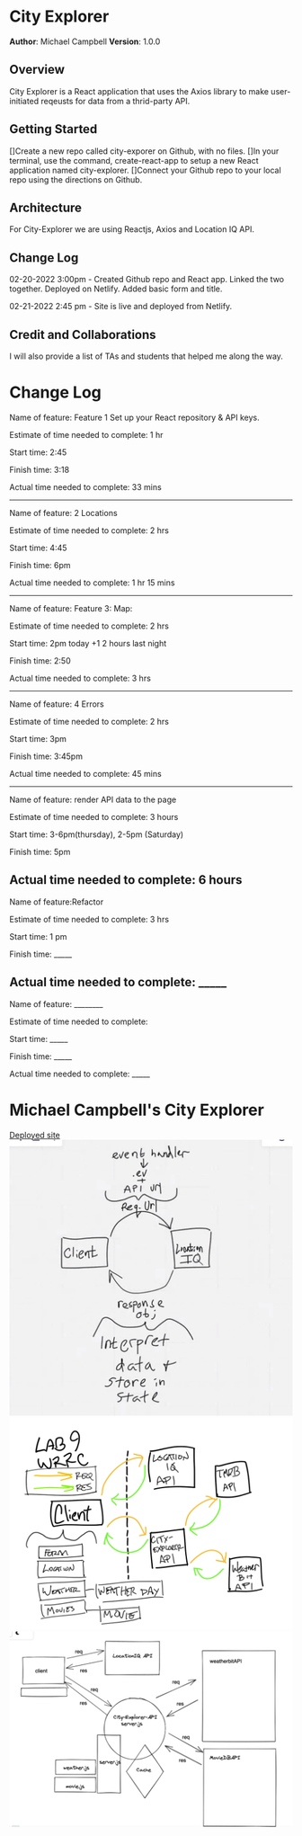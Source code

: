 
# City Explorer

**Author**: Michael Campbell
**Version**: 1.0.0 

## Overview
City Explorer is a React application that uses the Axios library to make user-initiated reqeusts for data from a thrid-party API.

## Getting Started
[]Create a new repo called city-exporer on Github, with no files.
[]In your terminal, use the command, create-react-app to setup a new React application named city-explorer.
[]Connect your Github repo to your local repo using the directions on Github. 

## Architecture
For City-Explorer we are using Reactjs, Axios and Location IQ API.

## Change Log
<!-- Use this area to document the iterative changes made to your application as each feature is successfully implemented. Use time stamps. Here's an example:

01-01-2001 4:59pm - Application now has a fully-functional express server, with a GET route for the location resource. -->

02-20-2022 3:00pm - Created Github repo and React app. Linked the two together. Deployed on Netlify. Added basic form and title. 

02-21-2022 2:45 pm - Site is live and deployed from Netlify.

## Credit and Collaborations
I will also provide a list of TAs and students that helped me along the way.

# Change Log

Name of feature: Feature 1 Set up your React repository & API keys.

Estimate of time needed to complete: 1 hr

Start time: 2:45

Finish time: 3:18

Actual time needed to complete: 33  mins

---

Name of feature: 2 Locations

Estimate of time needed to complete: 2 hrs

Start time: 4:45

Finish time: 6pm

Actual time needed to complete: 1 hr 15 mins

---

Name of feature: Feature 3: Map: 

Estimate of time needed to complete: 2 hrs

Start time: 2pm today +1 2 hours last night

Finish time: 2:50

Actual time needed to complete: 3 hrs

---
Name of feature: 4 Errors

Estimate of time needed to complete: 2 hrs

Start time: 3pm

Finish time: 3:45pm

Actual time needed to complete: 45 mins

---
Name of feature: render API data to the page

Estimate of time needed to complete: 3 hours

Start time: 3-6pm(thursday), 2-5pm (Saturday)

Finish time: 5pm

Actual time needed to complete: 6 hours
---
Name of feature:Refactor

Estimate of time needed to complete: 3 hrs

Start time: 1 pm

Finish time: _____

Actual time needed to complete: _____
---
Name of feature: ________

Estimate of time needed to complete: 

Start time: _____

Finish time: _____

Actual time needed to complete: _____







# Michael Campbell's City Explorer

[Deployed site](https://tender-ardinghelli-28ec75.netlify.app)
![WRRC MODEL](WRRC.png)
![Lab 09 WRRC Model](wrrc-lab9.png)
![Lab 10 WRRC Model](lab10wrrc.png)
